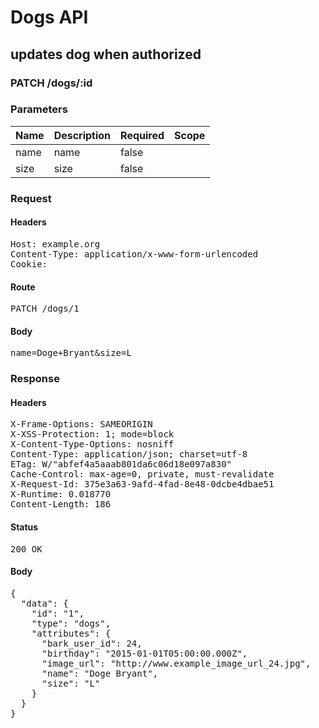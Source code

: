# Dogs API

## updates dog when authorized

### PATCH /dogs/:id

### Parameters

| Name | Description | Required | Scope |
|------|-------------|----------|-------|
| name |  name | false |  |
| size |  size | false |  |

### Request

#### Headers

<pre>Host: example.org
Content-Type: application/x-www-form-urlencoded
Cookie: </pre>

#### Route

<pre>PATCH /dogs/1</pre>

#### Body

<pre>name=Doge+Bryant&size=L</pre>

### Response

#### Headers

<pre>X-Frame-Options: SAMEORIGIN
X-XSS-Protection: 1; mode=block
X-Content-Type-Options: nosniff
Content-Type: application/json; charset=utf-8
ETag: W/&quot;abfef4a5aaab801da6c06d18e097a830&quot;
Cache-Control: max-age=0, private, must-revalidate
X-Request-Id: 375e3a63-9afd-4fad-8e48-0dcbe4dbae51
X-Runtime: 0.018770
Content-Length: 186</pre>

#### Status

<pre>200 OK</pre>

#### Body

<pre>{
  "data": {
    "id": "1",
    "type": "dogs",
    "attributes": {
      "bark_user_id": 24,
      "birthday": "2015-01-01T05:00:00.000Z",
      "image_url": "http://www.example_image_url_24.jpg",
      "name": "Doge Bryant",
      "size": "L"
    }
  }
}</pre>
